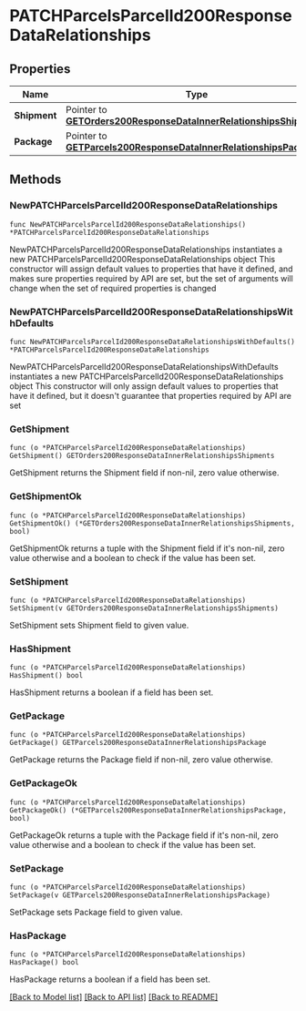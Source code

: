 # PATCHParcelsParcelId200ResponseDataRelationships

## Properties

Name | Type | Description | Notes
------------ | ------------- | ------------- | -------------
**Shipment** | Pointer to [**GETOrders200ResponseDataInnerRelationshipsShipments**](GETOrders200ResponseDataInnerRelationshipsShipments.md) |  | [optional] 
**Package** | Pointer to [**GETParcels200ResponseDataInnerRelationshipsPackage**](GETParcels200ResponseDataInnerRelationshipsPackage.md) |  | [optional] 

## Methods

### NewPATCHParcelsParcelId200ResponseDataRelationships

`func NewPATCHParcelsParcelId200ResponseDataRelationships() *PATCHParcelsParcelId200ResponseDataRelationships`

NewPATCHParcelsParcelId200ResponseDataRelationships instantiates a new PATCHParcelsParcelId200ResponseDataRelationships object
This constructor will assign default values to properties that have it defined,
and makes sure properties required by API are set, but the set of arguments
will change when the set of required properties is changed

### NewPATCHParcelsParcelId200ResponseDataRelationshipsWithDefaults

`func NewPATCHParcelsParcelId200ResponseDataRelationshipsWithDefaults() *PATCHParcelsParcelId200ResponseDataRelationships`

NewPATCHParcelsParcelId200ResponseDataRelationshipsWithDefaults instantiates a new PATCHParcelsParcelId200ResponseDataRelationships object
This constructor will only assign default values to properties that have it defined,
but it doesn't guarantee that properties required by API are set

### GetShipment

`func (o *PATCHParcelsParcelId200ResponseDataRelationships) GetShipment() GETOrders200ResponseDataInnerRelationshipsShipments`

GetShipment returns the Shipment field if non-nil, zero value otherwise.

### GetShipmentOk

`func (o *PATCHParcelsParcelId200ResponseDataRelationships) GetShipmentOk() (*GETOrders200ResponseDataInnerRelationshipsShipments, bool)`

GetShipmentOk returns a tuple with the Shipment field if it's non-nil, zero value otherwise
and a boolean to check if the value has been set.

### SetShipment

`func (o *PATCHParcelsParcelId200ResponseDataRelationships) SetShipment(v GETOrders200ResponseDataInnerRelationshipsShipments)`

SetShipment sets Shipment field to given value.

### HasShipment

`func (o *PATCHParcelsParcelId200ResponseDataRelationships) HasShipment() bool`

HasShipment returns a boolean if a field has been set.

### GetPackage

`func (o *PATCHParcelsParcelId200ResponseDataRelationships) GetPackage() GETParcels200ResponseDataInnerRelationshipsPackage`

GetPackage returns the Package field if non-nil, zero value otherwise.

### GetPackageOk

`func (o *PATCHParcelsParcelId200ResponseDataRelationships) GetPackageOk() (*GETParcels200ResponseDataInnerRelationshipsPackage, bool)`

GetPackageOk returns a tuple with the Package field if it's non-nil, zero value otherwise
and a boolean to check if the value has been set.

### SetPackage

`func (o *PATCHParcelsParcelId200ResponseDataRelationships) SetPackage(v GETParcels200ResponseDataInnerRelationshipsPackage)`

SetPackage sets Package field to given value.

### HasPackage

`func (o *PATCHParcelsParcelId200ResponseDataRelationships) HasPackage() bool`

HasPackage returns a boolean if a field has been set.


[[Back to Model list]](../README.md#documentation-for-models) [[Back to API list]](../README.md#documentation-for-api-endpoints) [[Back to README]](../README.md)


